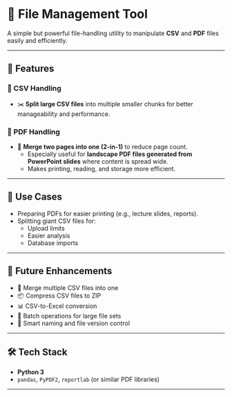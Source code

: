 # 📁 File Management Tool

A simple but powerful file-handling utility to manipulate **CSV** and **PDF** files easily and efficiently.

---

## 🔧 Features

### 🧾 CSV Handling
- ✂️ **Split large CSV files** into multiple smaller chunks for better manageability and performance.

### 📄 PDF Handling
- 📕 **Merge two pages into one (2-in-1)** to reduce page count.
  - Especially useful for **landscape PDF files generated from PowerPoint slides** where content is spread wide.
  - Makes printing, reading, and storage more efficient.

---

## 📌 Use Cases

- Preparing PDFs for easier printing (e.g., lecture slides, reports).
- Splitting giant CSV files for:
  - Upload limits
  - Easier analysis
  - Database imports

---

## 🚀 Future Enhancements

- 🔗 Merge multiple CSV files into one
- 📦 Compress CSV files to ZIP
- 📊 CSV-to-Excel conversion
- 📁 Batch operations for large file sets
- 🧠 Smart naming and file version control

---

## 🛠️ Tech Stack

- **Python 3**
- `pandas`, `PyPDF2`, `reportlab` (or similar PDF libraries)

---


